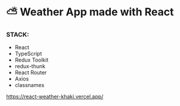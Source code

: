 # ⛅️ Weather App made with React

### STACK:

- React
- TypeScript
- Redux Toolkit
- redux-thunk 
- React Router
- Axios 
- classnames

https://react-weather-khaki.vercel.app/
